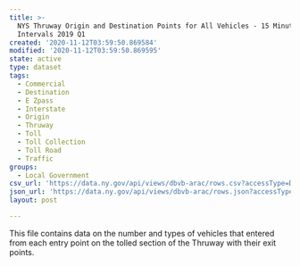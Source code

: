 ```yaml
---
title: >-
  NYS Thruway Origin and Destination Points for All Vehicles - 15 Minute
  Intervals 2019 Q1
created: '2020-11-12T03:59:50.869584'
modified: '2020-11-12T03:59:50.869595'
state: active
type: dataset
tags:
  - Commercial
  - Destination
  - E Zpass
  - Interstate
  - Origin
  - Thruway
  - Toll
  - Toll Collection
  - Toll Road
  - Traffic
groups:
  - Local Government
csv_url: 'https://data.ny.gov/api/views/dbvb-arac/rows.csv?accessType=DOWNLOAD'
json_url: 'https://data.ny.gov/api/views/dbvb-arac/rows.json?accessType=DOWNLOAD'
layout: post

---
```

This file contains data on the number and types of vehicles that entered from each entry point on the tolled section of the Thruway with their exit points.
